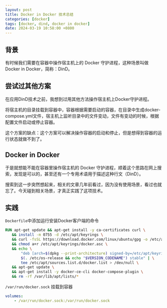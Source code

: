 ```yaml
---
layout: post
title: Docker in Docker 技术总结
categories: [docker]
tags: [docker, dind, docker in docker]
date: 2024-03-19 10:58:00 +0800
---
```

## 背景

有时候我们需要在容器中操作宿主机上的 Docker 守护进程，这种场景叫做 Docker in Docker，简称：DinD。

## 尝试过其他方案

在应用DinD技术之前，我想到过用其他方法操作宿主机上Docker守护进程。

将宿主机的目录挂载到容器中，容器根据需要启动的容器，在目录中生成docker-compose.yml文件，宿主机上监听目录中的文件变动，文件有变动的时候，根据配置文件启动或停止容器。

这个方案的缺点：这个方案可以解决操作容器的启动和停止，但是想得到容器的运行状态就做不到了。

## Docker in Docker

于是就想能不能在容器里操作宿主机的 Docker 守护进程，顺着这个思路在网上搜索，发现是可以的，甚至还有一个专用术语用于描述这种行文（DinD）。

搜索到这一步突然想起来，相关的文章几年前看过，因为没有使用场景，看过也就忘了。今天碰到相关场景，才真正实践了这项技术。

## 实践

`Dockerfile`中添加运行安装Docker客户端的命令

```Dockerfile
RUN apt-get update && apt-get install -y ca-certificates curl \
   && install -m 0755 -d /etc/apt/keyrings \
   && curl -fsSL https://download.docker.com/linux/ubuntu/gpg -o /etc/apt/keyrings/docker.asc \
   && chmod a+r /etc/apt/keyrings/docker.asc \
   && echo \
       "deb [arch=$(dpkg --print-architecture) signed-by=/etc/apt/keyrings/docker.asc] https://download.docker.com/linux/debian \
       $(. /etc/os-release && echo "$VERSION_CODENAME") stable" | \
       tee /etc/apt/sources.list.d/docker.list > /dev/null \
   && apt-get update \
   && apt-get install -y docker-ce-cli docker-compose-plugin \
   && rm -rf /var/lib/apt/lists/*
```

`/var/run/docker.sock` 挂载到容器

```yaml
volumes:
    - /var/run/docker.sock:/var/run/docker.sock
```
